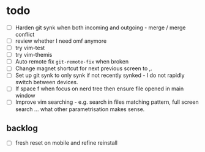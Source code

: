 # todo

- [ ] Harden git synk when both incoming and outgoing - merge / merge conflict
- [ ] review whether I need omf anymore
- [ ] try vim-test
- [ ] try vim-themis
- [ ] Auto remote fix `git-remote-fix` when broken
- [ ] Change magnet shortcut for next previous screen to ,.
- [ ] Set up git synk to only synk if not recently synked - I do not rapidly
  switch between devices.
- [ ] If space f when focus on nerd tree then ensure file opened in main window
- [ ] Improve vim searching - e.g. search in files matching pattern, full screen
  search ... what other parametrisation makes sense.

## backlog

- [ ] fresh reset on mobile and refine reinstall

